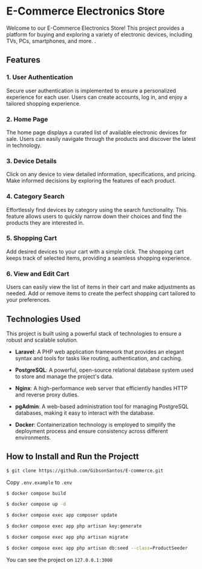 # E-Commerce Electronics Store
Welcome to our E-Commerce Electronics Store! This project provides a platform for buying and exploring a variety of electronic devices, including TVs, PCs, smartphones, and more.
.
## Features

### 1. User Authentication

Secure user authentication is implemented to ensure a personalized experience for each user. Users can create accounts, log in, and enjoy a tailored shopping experience.

### 2. Home Page

The home page displays a curated list of available electronic devices for sale. Users can easily navigate through the products and discover the latest in technology.

### 3. Device Details

Click on any device to view detailed information, specifications, and pricing. Make informed decisions by exploring the features of each product.

### 4. Category Search

Effortlessly find devices by category using the search functionality. This feature allows users to quickly narrow down their choices and find the products they are interested in.

### 5. Shopping Cart

Add desired devices to your cart with a simple click. The shopping cart keeps track of selected items, providing a seamless shopping experience.

### 6. View and Edit Cart

Users can easily view the list of items in their cart and make adjustments as needed. Add or remove items to create the perfect shopping cart tailored to your preferences.

## Technologies Used

This project is built using a powerful stack of technologies to ensure a robust and scalable solution.

- **Laravel**: A PHP web application framework that provides an elegant syntax and tools for tasks like routing, authentication, and caching.

- **PostgreSQL**: A powerful, open-source relational database system used to store and manage the project's data.

- **Nginx**: A high-performance web server that efficiently handles HTTP and reverse proxy duties.

- **pgAdmin**: A web-based administration tool for managing PostgreSQL databases, making it easy to interact with the database.

- **Docker**: Containerization technology is employed to simplify the deployment process and ensure consistency across different environments.

## How to Install and Run the Projectt

```bash
$ git clone https://github.com/GibsonSantos/E-commerce.git
```

 Copy ```.env.example``` to ```.env```
 
```bash
$ docker compose build
```
```bash
$ docker compose up -d
```
```bash
$ docker compose exec app composer update
```
```bash
$ docker compose exec app php artisan key:generate
```
```bash
$ docker compose exec app php artisan migrate
```
```bash
$ docker compose exec app php artisan db:seed --class=ProductSeeder
```
 You can see the project on ```127.0.0.1:3000```


